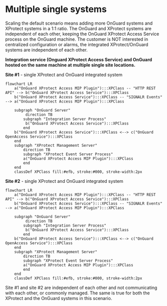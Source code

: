 # Multiple single systems

Scaling the default scenario means adding more OnGuard systems and XProtect systems in a 1:1 ratio. The OnGuard and XProtect systems are independent of each other, keeping the OnGuard XProtect Access Service process on the OnGuard machine. The customer is NOT interested in centralized configuration or alarms, the integrated XProtect/OnGuard systems are independent of each other.

**Integration service (Onguard XProtect Access Service) and OnGuard hosted on the same machine at multiple single site locations.**

**Site #1** - single XProtect and OnGuard integrated system

``` mermaid
flowchart LR
    a("OnGuard XProtect Access MIP Plugin"):::XPClass -- "HTTP REST API" --> b("OnGuard XProtect Access Service"):::XPClass
    b("OnGuard XProtect Access Service"):::XPClass -- "SIGNALR Events" --> a("OnGuard XProtect Access MIP Plugin"):::XPClass
        
    subgraph "OnGuard Server"
         direction TB
        subgraph "Integration Server Process"
         b("OnGuard XProtect Access Service"):::XPClass
        end
    b("OnGuard XProtect Access Service"):::XPClass <--> c("OnGuard OpenAccess Service"):::XPClass
    end
    subgraph "XProtect Management Server"
        direction TB
        subgraph "XProtect Event Server Process"
        a("OnGuard XProtect Access MIP Plugin"):::XPClass
        end
    end 
    classDef XPClass fill:#efb, stroke:#000, stroke-width:2px
```
**Site #2** - single XProtect and OnGuard integrated system

``` mermaid
flowchart LR
    a("OnGuard XProtect Access MIP Plugin"):::XPClass -- "HTTP REST API" --> b("OnGuard XProtect Access Service"):::XPClass
    b("OnGuard XProtect Access Service"):::XPClass -- "SIGNALR Events" --> a("OnGuard XProtect Access MIP Plugin"):::XPClass
        
    subgraph "OnGuard Server"
         direction TB
        subgraph "Integration Server Process"
         b("OnGuard XProtect Access Service"):::XPClass
        end
    b("OnGuard XProtect Access Service"):::XPClass <--> c("OnGuard OpenAccess Service"):::XPClass
    end
    subgraph "XProtect Management Server"
        direction TB
        subgraph "XProtect Event Server Process"
        a("OnGuard XProtect Access MIP Plugin"):::XPClass
        end
    end 
    classDef XPClass fill:#efb, stroke:#000, stroke-width:2px
```

Site #1 and site #2 are independent of each other and not communicating with each other, or commonly managed.  The same is true for both the XProtect and the OnGuard systems in this scenario.